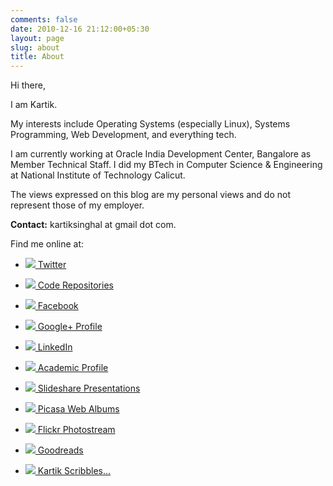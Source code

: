 ```yaml
---
comments: false
date: 2010-12-16 21:12:00+05:30
layout: page
slug: about
title: About
---
```


Hi there,

I am Kartik.

My interests include Operating Systems (especially Linux), Systems Programming, Web Development, and everything tech.

I am currently working at Oracle India Development Center, Bangalore as Member Technical Staff. I did my BTech in Computer Science & Engineering at National Institute of Technology Calicut.

The views expressed on this blog are my personal views and do not represent those of my employer.

**Contact:** kartiksinghal at gmail dot com.

Find me online at:

  * ![](http://www.google.com/profiles/c/favicons?domain=twitter.com)[ Twitter](http://twitter.com/k4rtik)

  * ![](http://www.google.com/profiles/c/favicons?domain=github.com)[ Code Repositories](https://github.com/k4rtik)

  * ![](http://www.google.com/profiles/c/favicons?domain=facebook.com)[ Facebook](http://facebook.com/kartiksinghal)

  * ![](http://www.google.com/profiles/c/favicons?domain=plus.google.com)[ Google+ Profile](https://plus.google.com/103572561582880171863/about)

  * ![](http://www.google.com/profiles/c/favicons?domain=linkedin.com)[ LinkedIn](http://www.linkedin.com/in/kartiksinghal)

  * ![](http://cse.nitc.ac.in/favicon.ico)[ Academic Profile](http://people.cse.nitc.ac.in/kartik)

  * ![](http://www.google.com/profiles/c/favicons?domain=slideshare.net)[ Slideshare Presentations](http://www.slideshare.net/kartiksinghal)

  * ![](http://www.google.com/profiles/c/favicons?domain=picasaweb.google.com)[ Picasa Web Albums](http://picasaweb.google.com/kartiksinghal)

  * ![](http://www.google.com/profiles/c/favicons?domain=flickr.com)[ Flickr Photostream](http://www.flickr.com/photos/techglider)

  * ![](http://www.google.com/profiles/c/favicons?domain=goodreads.com)[ Goodreads](http://www.goodreads.com/user/show/6520743-kartik-singhal)

  * ![](http://www.google.com/profiles/c/favicons?domain=k4rtik.wordpress.com)[ Kartik Scribbles...](http://k4rtik.wordpress.com)

